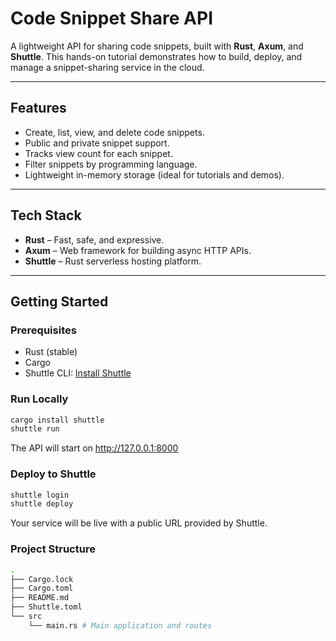 # Code Snippet Share API

A lightweight API for sharing code snippets, built with **Rust**, **Axum**, and **Shuttle**. This hands-on tutorial demonstrates how to build, deploy, and manage a snippet-sharing service in the cloud.

---

## Features

- Create, list, view, and delete code snippets.
- Public and private snippet support.
- Tracks view count for each snippet.
- Filter snippets by programming language.
- Lightweight in-memory storage (ideal for tutorials and demos).


---

## Tech Stack

- **Rust** – Fast, safe, and expressive.
- **Axum** – Web framework for building async HTTP APIs.
- **Shuttle** – Rust serverless hosting platform.

---

## Getting Started

### Prerequisites

- Rust (stable)
- Cargo
- Shuttle CLI: [Install Shuttle](https://www.shuttle.rs/docs/cli/install)


### Run Locally

```bash
cargo install shuttle
shuttle run
```
The API will start on http://127.0.0.1:8000


### Deploy to Shuttle

```bash
shuttle login
shuttle deploy
```
Your service will be live with a public URL provided by Shuttle.


### Project Structure

```bash
.
├── Cargo.lock
├── Cargo.toml
├── README.md
├── Shuttle.toml
└── src
    └── main.rs # Main application and routes
```